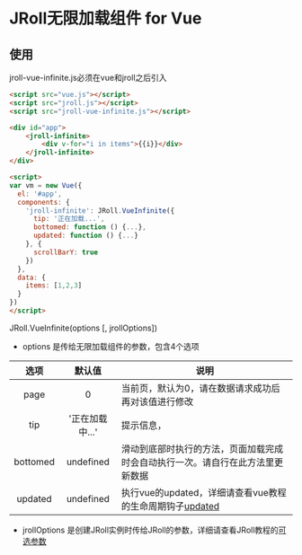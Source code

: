 # JRoll无限加载组件 for Vue

## 使用

jroll-vue-infinite.js必须在vue和jroll之后引入
```html
<script src="vue.js"></script>
<script src="jroll.js"></script>
<script src="jroll-vue-infinite.js"></script>

<div id="app">
    <jroll-infinite>
        <div v-for="i in items">{{i}}</div>
    </jroll-infinite>
</div>

<script>
var vm = new Vue({
  el: '#app',
  components: {
    'jroll-infinite': JRoll.VueInfinite({
      tip: '正在加载...',
      bottomed: function () {...},
      updated: function () {...}
    }, {
      scrollBarY: true
    })
  },
  data: {
    items: [1,2,3]
  }
})
</script>
```

JRoll.VueInfinite(options [, jrollOptions])

- options 是传给无限加载组件的参数，包含4个选项

| 选项 | 默认值 | 说明 |
|:----:|:----:|----|
|page| 0 | 当前页，默认为0，请在数据请求成功后再对该值进行修改|
|tip| '正在加载中...' | 提示信息，|
|bottomed|undefined| 滑动到底部时执行的方法，页面加载完成时会自动执行一次。请自行在此方法里更新数据 |
|updated|undefined| 执行vue的updated，详细请查看vue教程的生命周期钩子[updated](https://www.vuefe.cn/v2/api/#updated) |

- jrollOptions 是创建JRoll实例时传给JRoll的参数，详细请查看JRoll教程的[可选参数](http://www.chjtx.com/JRoll/#options)